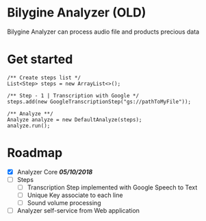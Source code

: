 # Bilygine Analyzer (OLD)

Bilygine Analyzer can process audio file and products precious data 

# Get started

    /** Create steps list */  
    List<Step> steps = new ArrayList<>();
      
    /** Step - 1 | Transcription with Google */  
    steps.add(new GoogleTranscriptionStep("gs://pathToMyFile"));  
      
    /** Analyze **/  
    Analyze analyze = new DefaultAnalyze(steps);  
    analyze.run();
# Roadmap

 - [x] Analyzer Core ***05/10/2018***
 - [ ] Steps
	 - [ ] Transcription Step implemented with Google Speech to Text
	 - [ ] Unique Key associate to each line
	 - [ ] Sound volume processing
- [ ] Analyzer self-service from Web application
